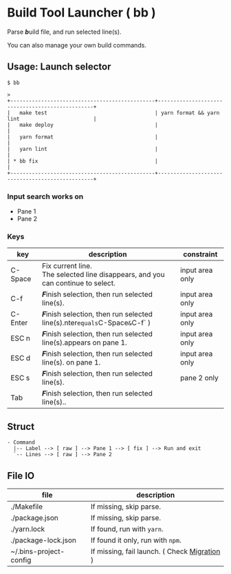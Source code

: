 # Build Tool Launcher ( bb )

Parse ***b***uild file, and run selected line(s).

You can also manage your own build commands.

## Usage: Launch selector

```
$ bb
```

```
> 
+-----------------------------------------------+-------------------------------------------------+
|   make test                                   | yarn format && yarn lint                        |
|   make deploy                                 |                                                 |
|   yarn format                                 |                                                 |
|   yarn lint                                   |                                                 |
| * bb fix                                      |                                                 |
+-----------------------------------------------+-------------------------------------------------+
```

### Input search works on

- Pane 1
- Pane 2

### Keys

| key     | description                                                                        | constraint      |
|---------|------------------------------------------------------------------------------------|-----------------|
| C-Space | Fix current line.<br>The selected line disappears, and you can continue to select. | input area only |
| C-f     | ***F***inish selection, then run selected line(s).                                 | input area only |
| C-Enter | ***F***inish selection, then run selected line(s).nter` equals `C-Space` & `C-f` ) | input area only |
| ESC n   | ***F***inish selection, then run selected line(s).appears on pane 1.               | input area only |
| ESC d   | ***F***inish selection, then run selected line(s). on pane 1.                      | input area only |
| ESC s   | ***F***inish selection, then run selected line(s).                                 | pane 2 only     |
| Tab     | ***F***inish selection, then run selected line(s)..                                ||

## Struct

```
- Command
  |-- Label --> [ raw ] --> Pane 1 --> [ fix ] --> Run and exit
  `-- Lines --> [ raw ] --> Pane 2
```

## File IO

| file                   | description                                       |
|------------------------|---------------------------------------------------|
| ./Makefile             | If missing, skip parse.                           |
| ./package.json         | If missing, skip parse.                           |
| ./yarn.lock            | If found, run with `yarn`.                        |
| ./package-lock.json    | If found it only, run with `npm`.                 |
| ~/.bins-project-config | If missing, fail launch. ( Check [Migration](#) ) |
